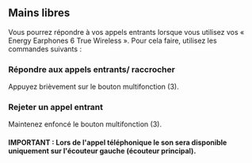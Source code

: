 ## Mains libres

Vous pourrez répondre à vos appels entrants lorsque vous utilisez vos « Energy Earphones 6 True Wireless ». Pour cela faire, utilisez les commandes suivants :

### Répondre aux appels entrants/ raccrocher

Appuyez brièvement sur le bouton multifonction (3).

### Rejeter un appel entrant

Maintenez enfoncé le bouton multifonction (3).

#### IMPORTANT : Lors de l'appel téléphonique le son sera disponible uniquement sur l'écouteur gauche (écouteur principal).

